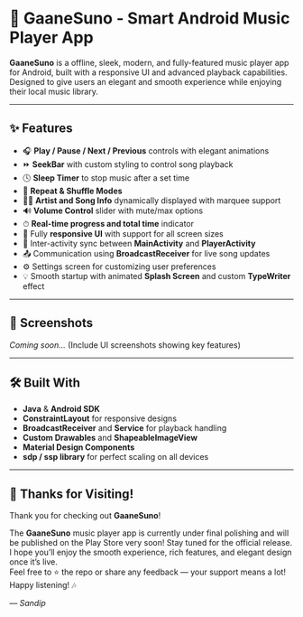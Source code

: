 # 🎵 GaaneSuno - Smart Android Music Player App

**GaaneSuno** is a offline, sleek, modern, and fully-featured music player app for Android, built with a responsive UI and advanced playback capabilities. Designed to give users an elegant and smooth experience while enjoying their local music library.

---

## ✨ Features

- 🎧 **Play / Pause / Next / Previous** controls with elegant animations
- ⏩ **SeekBar** with custom styling to control song playback
- 🕓 **Sleep Timer** to stop music after a set time
- 🔁 **Repeat & Shuffle Modes**
- 🧑‍🎤 **Artist and Song Info** dynamically displayed with marquee support
- 🔊 **Volume Control** slider with mute/max options
- ⏱ **Real-time progress and total time** indicator
- 📱 Fully **responsive UI** with support for all screen sizes
- 🔄 Inter-activity sync between **MainActivity** and **PlayerActivity**
- 📤 Communication using **BroadcastReceiver** for live song updates
- ⚙️ Settings screen for customizing user preferences
- 💡 Smooth startup with animated **Splash Screen** and custom **TypeWriter** effect

---

## 📸 Screenshots

_Coming soon..._ (Include UI screenshots showing key features)

---

## 🛠 Built With

- **Java** & **Android SDK**
- **ConstraintLayout** for responsive designs
- **BroadcastReceiver** and **Service** for playback handling
- **Custom Drawables** and **ShapeableImageView**
- **Material Design Components**
- **sdp / ssp library** for perfect scaling on all devices


---

## 🙏 Thanks for Visiting!

Thank you for checking out **GaaneSuno**! 

The **GaaneSuno** music player app is currently under final polishing and will be published on the Play Store very soon! Stay tuned for the official release.  
I hope you’ll enjoy the smooth experience, rich features, and elegant design once it’s live.  
Feel free to ⭐ the repo or share any feedback — your support means a lot!
Happy listening! 🎶

— *Sandip*
